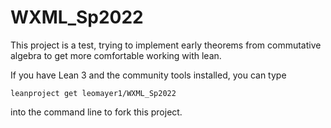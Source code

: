# WXML_Sp2022

This project is a test, trying to implement early theorems from commutative algebra to get more comfortable working with lean.

If you have Lean 3 and the community tools installed, you can type

``leanproject get leomayer1/WXML_Sp2022``

into the command line to fork this project.
